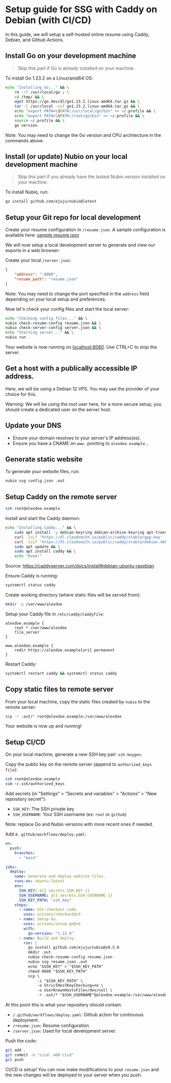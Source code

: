 # Setup guide for SSG with Caddy on Debian (with CI/CD)

In this guide, we will setup a self-hosted online resume
using Caddy, Debian, and Github Actions.

## Install Go on your development machine

> Skip this part if Go is already installed on your machine.

To install Go 1.23.2 on a Linux/amd64 OS:
```bash
echo "Installing Go..." && \
    rm -rf /usr/local/go ; \
    cd /tmp/ && \
    wget https://go.dev/dl/go1.23.2.linux-amd64.tar.gz && \
    tar -C /usr/local -xzf go1.23.2.linux-amd64.tar.gz && \
    echo "export PATH=\$PATH:/usr/local/go/bin" >> ~/.profile && \
    echo "export PATH=\$PATH:/root/go/bin" >> ~/.profile && \
    source ~/.profile && \
    go version
```

Note: You may need to change the Go version and CPU architecture in the commands above.

## Install (or update) Nubio on your local development machine

> Skip this part if you already have the lastest Nubio version installed on your machine.

To install Nubio, run:
```bash
go install github.com/ejuju/nubio@latest
```

## Setup your Git repo for local development

Create your resume configuration in `/resume.json`.
A sample configuration is available here: [sample resume.json](/resume.json)

We will now setup a local development server to generate 
and view our exports in a web browser:

Create your local `/server.json`:
```json
{
    "address": ":8080",
    "resume_path": "resume.json"
}
```

Note: You may need to change the port specified in the `address` field
depending on your local setup and preferences.

Now let's check your config files and start the local server:
```bash
echo "Checking config files..." && \
nubio check-resume-config resume.json && \
nubio check-server-config server.json && \
echo "Starting server..." && \
nubio run
```

Your website is now running on [localhost:8080](http://localhost:8080).
Use CTRL+C to stop the server.

## Get a host with a publically accessible IP address.

Here, we will be using a Debian 12 VPS.
You may use the provider of your choice for this.

<!-- TODO: Create and use non-root user -->
Warning: We will be using the root user here,
for a more secure setup, you should create a dedicated user on the server host.

## Update your DNS

- Ensure your domain resolves to your server's IP address(es).
- Ensure you have a CNAME on `www.` pointing to `alexdoe.example.`.

## Generate static website

To generate your website files, run:
```bash
nubio ssg config.json .out
```

## Setup Caddy on the remote server

```bash
ssh root@alexdoe.example
```

Install and start the Caddy daemon:
```bash
echo "Installing Caddy..." && \
    sudo apt install -y debian-keyring debian-archive-keyring apt-transport-https curl && \
    curl -1sLf 'https://dl.cloudsmith.io/public/caddy/stable/gpg.key' | sudo gpg --dearmor -o /usr/share/keyrings/caddy-stable-archive-keyring.gpg && \
    curl -1sLf 'https://dl.cloudsmith.io/public/caddy/stable/debian.deb.txt' | sudo tee /etc/apt/sources.list.d/caddy-stable.list && \
    sudo apt update && \
    sudo apt install caddy && \
    echo "Done!"
```

Source: https://caddyserver.com/docs/install#debian-ubuntu-raspbian

Ensure Caddy is running:
```bash
systemctl status caddy
```

Create working directory (where static files will be served from):
```bash
mkdir -p /var/www/alexdoe
```

Setup your Caddy file in `/etc/caddy/Caddyfile`:
```
alexdoe.example {
	root * /var/www/alexdoe
	file_server
}

www.alexdoe.example {
	redir https://alexdoe.example{uri} permanent
}
```

Restart Caddy:
```bash
systemctl restart caddy && systemctl status caddy
```

## Copy static files to remote server

From your local machine, copy the static files created by `nubio` to the remote server:

```bash
scp -r .out/* root@alexdoe.example:/var/www/alexdoe
```

Your website is now up and running!

## Setup CI/CD

On your local machine, generate a new SSH key pair: `ssh-keygen`.

Copy the public key on the remote server (append to `authorized_keys file`):
```bash
ssh root@alexdoe.example
vim ~/.ssh/authorized_keys
```

Add secrets (in "Settings" > "Secrets and variables" > "Actions" > "New repository secret"):
- `SSH_KEY`: The SSH private key
- `SSH_USERNAME`: Your SSH username (ex: `root` or `github`)

Note: replace Go and Nubio versions with more recent ones if needed.

Add a `.github/workflows/deploy.yaml`:
```yaml
on:
  push:
    branches:
      - "main"

jobs:
  deploy:
    name: Generate and deploy website files.
    runs-on: ubuntu-latest
    env:
      SSH_KEY: ${{ secrets.SSH_KEY }}
      SSH_USERNAME: ${{ secrets.SSH_USERNAME }}
      SSH_KEY_PATH: "ssh_key"
    steps:
      - name: Git-checkout code.
        uses: actions/checkout@v3
      - name: Setup Go.
        uses: actions/setup-go@v4
        with:
          go-version: "1.22.8"
      - name: Build and deploy.
        run: |
          go install github.com/ejuju/nubio@v0.5.0
          mkdir .out
          nubio check-resume-config resume.json
          nubio ssg resume.json .out
          echo "$SSH_KEY" > "$SSH_KEY_PATH"
          chmod 0600 "$SSH_KEY_PATH"
          scp \
              -i "$SSH_KEY_PATH" \
              -o StrictHostKeyChecking=no \
              -o UserKnownHostsFile=/dev/null \
              -r .out/* "$SSH_USERNAME"@alexdoe.example:/var/www/alexdoe
```

At this point this is what your repositery should contain:
- `/.github/workflows/deploy.yaml`: Github action for continuous deployment.
- `/resume.json`: Resume configuration.
- `/server.json`: Used for local development server.

Push the code:
```bash
git add .
git commit -m "cicd: add cicd"
git push
```

CI/CD is setup!
You can now make modifications to your `resume.json` and
the new changes will be deployed to your server when you push.
